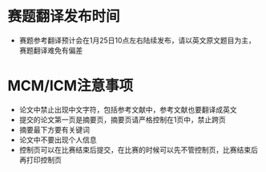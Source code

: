 # 赛题翻译发布时间
* 赛题参考翻译预计会在1月25日10点左右陆续发布，请以英文原文题目为主，赛题翻译难免有偏差

# MCM/ICM注意事项
* 论文中禁止出现中文字符，包括参考文献中，参考文献也要翻译成英文
* 提交的论文第一页是摘要页，摘要页请严格控制在1页中，禁止跨页
* 摘要最下方要有关键词
* 论文中不要出现个人信息
* 控制页可以在比赛结束后提交，在比赛的时候可以先不管控制页，比赛结束后再打印控制页

